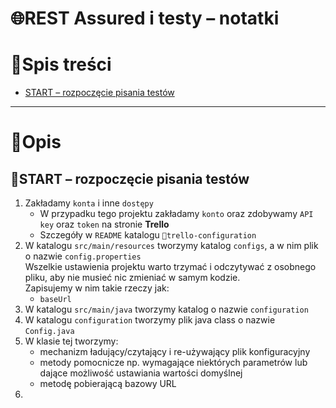 # 🌐REST Assured i testy – notatki

# 📑Spis treści

- [START – rozpoczęcie pisania testów](#start_writing_tests)

---

# 📝Opis

## 📄START – rozpoczęcie pisania testów <a name="start_writing_tests"></a>

1. Zakładamy `konta` i inne `dostępy`
    - W przypadku tego projektu zakładamy `konto` oraz zdobywamy `API key` oraz `token` na stronie **Trello**
    - Szczegóły w `README` katalogu `📂trello-configuration`
2. W katalogu `src/main/resources` tworzymy katalog `configs`, a w nim plik o nazwie `config.properties`  
   Wszelkie ustawienia projektu warto trzymać i odczytywać z osobnego pliku, aby nie musieć nic zmieniać w samym kodzie.  
   Zapisujemy w nim takie rzeczy jak:
   - `baseUrl`
3. W katalogu `src/main/java` tworzymy katalog o nazwie `configuration`
4. W katalogu `configuration` tworzymy plik java class o nazwie `Config.java`
5. W klasie tej tworzymy:
   - mechanizm ładujący/czytający i re-używający plik konfiguracyjny
   - metody pomocnicze np. wymagające niektórych parametrów lub dające możliwość ustawiania wartości domyślnej
   - metodę pobierającą bazowy URL
6. 